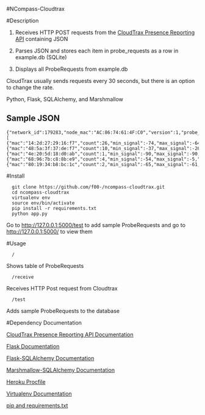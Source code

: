 #NCompass-Cloudtrax

#Description

1. Receives HTTP POST requests from the [CloudTrax Presence Reporting API](https://help.cloudtrax.com/hc/en-us/articles/207985916-CloudTrax-Presence-Reporting-API
) containing JSON

2. Parses JSON and stores each item in probe_requests as a row in example.db (SQLite)

3. Displays all ProbeRequests from example.db

CloudTrax usually sends requests every 30 seconds, but there is an option to change the rate.

Python, Flask, SQLAlchemy, and Marshmallow

## Sample JSON
```
{"network_id":179283,"node_mac":"AC:86:74:61:4F:C0","version":1,"probe_requests": [
{"mac":"14:2d:27:29:16:f7","count":26,"min_signal":-74,"max_signal":-64,"avg_signal":-68,"first_seen":1455845796,"last_seen":1455845819,"associated":false},
{"mac":"48:5a:3f:37:de:f7","count":10,"min_signal":-37,"max_signal":-26,"avg_signal":-30,"first_seen":1455845791,"last_seen":1455845811,"associated":true}, 
{"mac":"4e:20:5d:18:d0:ab","count":1,"min_signal":-90,"max_signal":-90,"avg_signal":-90,"first_seen":1455845809,"last_seen":1455845809,"associated":false}, 
{"mac":"68:96:7b:c8:8b:e9","count":4,"min_signal":-54,"max_signal":-5,"avg_signal":-27,"first_seen":1455845817,"last_seen":1455845817,"associated":false}, 
{"mac":"80:19:34:b8:bc:1c","count":2,"min_signal":-65,"max_signal":-61,"avg_signal":-63,"first_seen":1455845819,"last_seen":1455845820,"associated":false}]}
```

#Install
```
  git clone https://github.com/f00-/ncompass-cloudtrax.git
  cd ncompass-cloudtrax
  virtualenv env
  source env/bin/activate
  pip install -r requirements.txt
  python app.py
```

  Go to http://127.0.0.1:5000/test to add sample ProbeRequests and go to http://127.0.0.1:5000/ to view them
  
#Usage

```
  /
```

Shows table of ProbeRequests

```
  /receive
```

Receives HTTP Post request from Cloudtrax

```
  /test
```

Adds sample ProbeRequests to the database

#Dependency Documentation

[CloudTrax Presence Reporting API Documentation](https://help.cloudtrax.com/hc/en-us/articles/207985916-CloudTrax-Presence-Reporting-API
)

[Flask Documentation](http://flask.pocoo.org/)

[Flask-SQLAlchemy Documentation](http://flask-sqlalchemy.pocoo.org/2.1/)

[Marshmallow-SQLAlchemy Documentation](https://marshmallow-sqlalchemy.readthedocs.io/en/latest/)

[Heroku Procfile](https://devcenter.heroku.com/articles/procfile)

[Virtualenv Documentation](https://virtualenv.pypa.io/en/stable/)

[pip and requirements.txt](https://pip.readthedocs.io/en/1.1/requirements.html)
